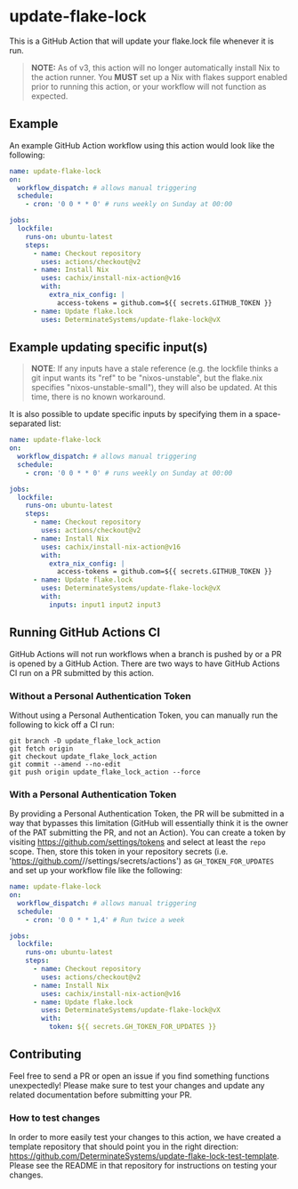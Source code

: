 # update-flake-lock

This is a GitHub Action that will update your flake.lock file whenever it is run.

> **NOTE:** As of v3, this action will no longer automatically install Nix to the action runner. You **MUST** set up a Nix with flakes support enabled prior to running this action, or your workflow will not function as expected.

## Example

An example GitHub Action workflow using this action would look like the following:

```yaml
name: update-flake-lock
on:
  workflow_dispatch: # allows manual triggering
  schedule:
    - cron: '0 0 * * 0' # runs weekly on Sunday at 00:00

jobs:
  lockfile:
    runs-on: ubuntu-latest
    steps:
      - name: Checkout repository
        uses: actions/checkout@v2
      - name: Install Nix
        uses: cachix/install-nix-action@v16
        with:
          extra_nix_config: |
            access-tokens = github.com=${{ secrets.GITHUB_TOKEN }}
      - name: Update flake.lock
        uses: DeterminateSystems/update-flake-lock@vX
```

## Example updating specific input(s)

> **NOTE**: If any inputs have a stale reference (e.g. the lockfile thinks a git input wants its "ref" to be "nixos-unstable", but the flake.nix specifies "nixos-unstable-small"), they will also be updated. At this time, there is no known workaround.

It is also possible to update specific inputs by specifying them in a space-separated list:

```yaml
name: update-flake-lock
on:
  workflow_dispatch: # allows manual triggering
  schedule:
    - cron: '0 0 * * 0' # runs weekly on Sunday at 00:00

jobs:
  lockfile:
    runs-on: ubuntu-latest
    steps:
      - name: Checkout repository
        uses: actions/checkout@v2
      - name: Install Nix
        uses: cachix/install-nix-action@v16
        with:
          extra_nix_config: |
            access-tokens = github.com=${{ secrets.GITHUB_TOKEN }}
      - name: Update flake.lock
        uses: DeterminateSystems/update-flake-lock@vX
        with:
          inputs: input1 input2 input3
```

## Running GitHub Actions CI

GitHub Actions will not run workflows when a branch is pushed by or a PR is opened by a GitHub Action. There are two ways to have GitHub Actions CI run on a PR submitted by this action.

### Without a Personal Authentication Token

Without using a Personal Authentication Token, you can manually run the following to kick off a CI run:

```
git branch -D update_flake_lock_action
git fetch origin
git checkout update_flake_lock_action
git commit --amend --no-edit
git push origin update_flake_lock_action --force
```

### With a Personal Authentication Token

By providing a Personal Authentication Token, the PR will be submitted in a way that bypasses this limitation (GitHub will essentially think it is the owner of the PAT submitting the PR, and not an Action).
You can create a token by visiting https://github.com/settings/tokens and select at least the `repo` scope. Then, store this token in your repository secrets (i.e. 'https://github.com/<USER>/<REPO>/settings/secrets/actions') as `GH_TOKEN_FOR_UPDATES` and set up your workflow file like the following:

```yaml
name: update-flake-lock
on:
  workflow_dispatch: # allows manual triggering
  schedule:
    - cron: '0 0 * * 1,4' # Run twice a week

jobs:
  lockfile:
    runs-on: ubuntu-latest
    steps:
      - name: Checkout repository
        uses: actions/checkout@v2
      - name: Install Nix
        uses: cachix/install-nix-action@v16
      - name: Update flake.lock
        uses: DeterminateSystems/update-flake-lock@vX
        with:
          token: ${{ secrets.GH_TOKEN_FOR_UPDATES }}
```

## Contributing

Feel free to send a PR or open an issue if you find something functions unexpectedly! Please make sure to test your changes and update any related documentation before submitting your PR.

### How to test changes

In order to more easily test your changes to this action, we have created a template repository that should point you in the right direction: https://github.com/DeterminateSystems/update-flake-lock-test-template. Please see the README in that repository for instructions on testing your changes.
